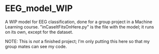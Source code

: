 # EEG_model_WIP
 A WIP model for EEG classification, done for a group project in a Machine Learning course. "inCaseItFitsOnHere.py" is the file with the model; it runs on its own, except for the dataset.
 
 NOTE: This is *not* a finished project; I'm only putting this here so that my group mates can see my code.
